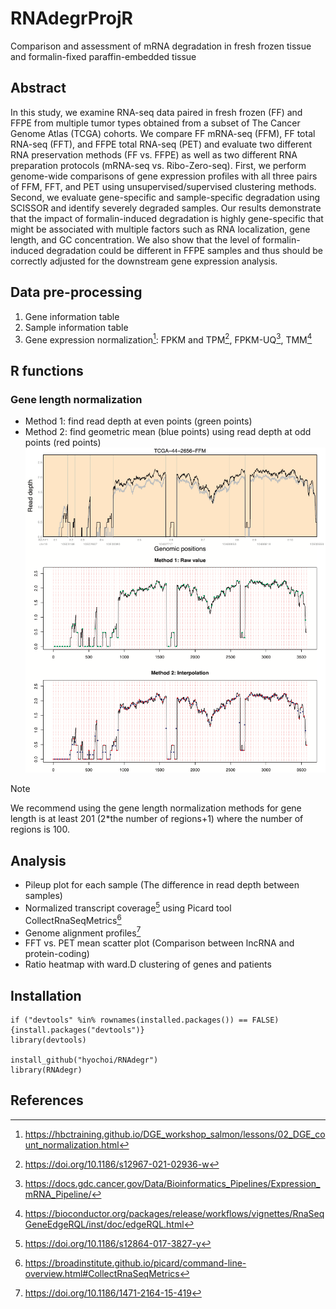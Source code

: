 # RNAdegrProjR
Comparison and assessment of mRNA degradation in fresh frozen tissue and formalin-fixed paraffin-embedded tissue


## Abstract
In this study, we examine RNA-seq data paired in fresh frozen (FF) and FFPE from multiple tumor types obtained from a subset of The Cancer Genome Atlas (TCGA) cohorts. We compare FF mRNA-seq (FFM), FF total RNA-seq (FFT), and FFPE total RNA-seq (PET) and evaluate two different RNA preservation methods (FF vs. FFPE) as well as two different RNA preparation protocols (mRNA-seq vs. Ribo-Zero-seq). First, we perform genome-wide comparisons of gene expression profiles with all three pairs of FFM, FFT, and PET using unsupervised/supervised clustering methods. Second, we evaluate gene-specific and sample-specific degradation using SCISSOR and identify severely degraded samples. Our results demonstrate that the impact of formalin-induced degradation is highly gene-specific that might be associated with multiple factors such as RNA localization, gene length, and GC concentration. We also show that the level of formalin-induced degradation could be different in FFPE samples and thus should be correctly adjusted for the downstream gene expression analysis.


## Data pre-processing
1. Gene information table
1. Sample information table
1. Gene expression normalization[^1]: FPKM and TPM[^2], FPKM-UQ[^3], TMM[^4]
[^1]: https://hbctraining.github.io/DGE_workshop_salmon/lessons/02_DGE_count_normalization.html
[^2]: https://doi.org/10.1186/s12967-021-02936-w
[^3]: https://docs.gdc.cancer.gov/Data/Bioinformatics_Pipelines/Expression_mRNA_Pipeline/
[^4]: https://bioconductor.org/packages/release/workflows/vignettes/RnaSeqGeneEdgeRQL/inst/doc/edgeRQL.html


## R functions
### Gene length normalization
- Method 1: find read depth at even points (green points)
- Method 2: find geometric mean (blue points) using read depth at odd points (red points)
![alt text](https://github.com/hyochoi/RNAdegrProjR/blob/main/images/norm_pileup_methods2.png?raw=true)
> [!NOTE]
> We recommend using the gene length normalization methods for gene length is at least 201 (2*the number of regions+1) where the number of regions is 100.


## Analysis
- Pileup plot for each sample (The difference in read depth between samples)
- Normalized transcript coverage[^5] using Picard tool CollectRnaSeqMetrics[^6]
- Genome alignment profiles[^7]
- FFT vs. PET mean scatter plot (Comparison between lncRNA and protein-coding)
- Ratio heatmap with ward.D clustering of genes and patients
[^5]: https://doi.org/10.1186/s12864-017-3827-y
[^6]: https://broadinstitute.github.io/picard/command-line-overview.html#CollectRnaSeqMetrics
[^7]: https://doi.org/10.1186/1471-2164-15-419


## Installation
```
if ("devtools" %in% rownames(installed.packages()) == FALSE) {install.packages("devtools")}
library(devtools)

install_github("hyochoi/RNAdegr")
library(RNAdegr)
```


## References
